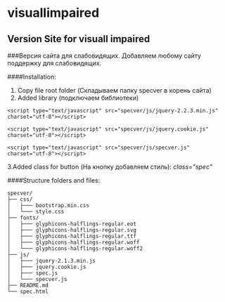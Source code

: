 # visuallimpaired
## Version Site for visuall impaired

###Версия сайта для слабовидящих. Добавляем любому сайту поддержку для слабовидящих.

####Installation: 
1. Copy file root folder (Складываем папку specver в корень сайта)
2. Added library (подключаем библиотеки)
```
<script type="text/javascript" src="specver/js/jquery-2.2.3.min.js"  charset="utf-8"></script>
```
```
<script type="text/javascript" src="specver/js/jquery.cookie.js"  charset="utf-8"></script>
```
```
<script type="text/javascript" src="specver/js/specver.js" charset="utf-8"></script>
```
3.Added class for button (На кнопку добавляем стиль): *class="spec"*

####Structure folders and files:
```
specver/
├── css/
│   ├─── bootstrap.min.css
│   └─── style.css
├── fonts/
│   ├─── glyphicons-halflings-regular.eot
│   ├─── glyphicons-halflings-regular.svg
│   ├─── glyphicons-halflings-regular.ttf
│   ├─── glyphicons-halflings-regular.woff
│   └─── glyphicons-halflings-regular.woff2
├── js/
│   ├─── jquery-2.1.3.min.js
│   ├─── jquery.cookie.js
│   ├─── spec.js
│   └─── specver.js
├── README.md
└── spec.html 
```
